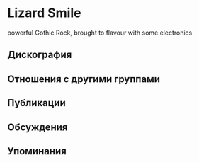 # Lizard Smile

powerful Gothic Rock, brought to flavour with some electronics

## Дискография


## Отношения с другими группами


## Публикации


## Обсуждения


## Упоминания

